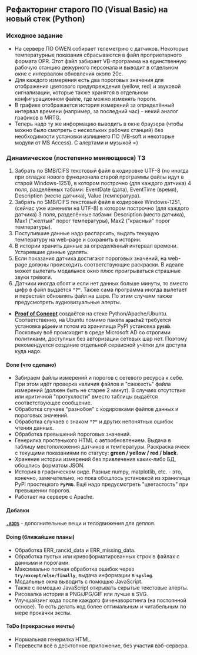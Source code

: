 ## Рефакторинг старого ПО (Visual Basic) на новый стек (Python) ##
### Исходное задание ###
- На сервере ПО OWEN собирает телеметрию с датчиков. Некоторые температурные
показания сбрасываются в файл проприетарного формата OPR. Этот файл забирает
VB-программа на единственную рабочую станцию дежурного персонала и выводит в
отдельном окне с интервалом обновления около 20с.    
- Для каждого измерения есть два пороговых значения для отображения цветового
предупреждения (yellow, red) и звуковой сигнализации, которые также хранятся в
отдельном конфигурационном файле, где можно изменять пороги.    
- В графике отображается история измерений за определённый интервал времени
(например, за последний час) - некий аналог графиков в MRTG.    
- Теперь надо ту же информацию выводить в окне браузера (чтобы можно было смотреть
с нескольких рабочих станций) без необходимости установки излишнего ПО (VB-soft
и некоторые модули от MS Access). С алертами и музыкой =)    
### Динамическое (постепенно меняющееся) ТЗ ###
1. Забрать по SMB/CIFS текстовый файл в кодировке UTF-8 (но иногда при отладке
нового функционала старой программы файлы идут в старой Windows-1251), в котором
построчно (для каждого датчика) 4 поля, разделённых табами: EventDate (дата),
EventTime (время), Description (место датчика), Value (температура).    
2. Забрать по SMB/CIFS текстовый файл в кодировке Windows-1251, (сейчас уже изменили
на UTF-8) в котором построчно (для каждого датчика) 3 поля, разделённые табами:
Description (место датчика), Max1 ("жёлтый" порог температуры), Max2 ("красный"
порог температуры).    
3. Поступившие данные надо распарсить, выдать текущую температуру на web-page и
сохранить в истории.    
4. В истории хранить данные за определённый интервал времени. Устаревшие данные
удалять.    
5. Если показания датчика достигают пороговых значений, на web-page должны
происходить соответствующие раскраски. В идеале может вылетать модальное окно
плюс проигрываться страшные звуки тревоги.    
6. Датчики иногда сбоят и если нет данных больше минуты, то вместо цифр в файл
выдаётся **`"?"`**. Также сама программа иногда вылетает и перестаёт обновлять
файл на шаре. По этим случаям также предусмотреть аудиовизуальные алерты.
- [**Proof of Concept**](https://github.com/wildfielded/pet-owen/tree/master/PoC)
создаётся на стеке Python/Apache/Ubuntu. Соответственно, на Ubuntu помимо пакета
**`apache2`** требуется установка **`pipenv`** и потом из хранилища PyPI установка
**`pysmb`**.    
Поскольку всё происходит в среде Microsoft AD со строгими политиками, доступных
без авторизации сетевых шар нет. Поэтому рекомендуется создание отдельной
сервисной учётки для доступа куда надо.    
#### Done (что сделано) ####
- Забираем файлы измерений и порогов с сетевого ресурса к себе. При этом идёт
проверка наличия файлов и "свежесть" файла измерений (должен быть не старее
2 минут). В случаях отсутствия или критичной "протухлости" вместо таблицы
выдаётся соответствующее сообщение.    
- Обработка случаев "разнобоя" с кодировками файлов данных и пороговых значений.    
- Обработка случаев с знаком **`"?"`** и других непонятных ошибок чтения данных.    
- Обработка превышений пороговых значений.    
- Генерилка простенького HTML c автообновлением. Выдача в таблицу местоположения
датчиков и температуры. Раскраска ячеек с текущими показаниями по статусу:
**green / yellow / red / black**.    
- Хранение истории измерений без привлечения каких-либо БД, обошлись форматом JSON.    
- История в графическом виде. Разные numpy, matplotlib, etc. - это, конечно,
замечательно, но пока обошлось установкой из хранилища PyPI простецкого **`PyPNG`**.
Ещё надо предусмотреть "цветастость" при превышении порогов.    
- Работает на сервере с Apache.    
#### Добавки ####
[**`.ADDS`**](https://github.com/wildfielded/pet-owen/tree/master/.ADDS) - дополнительные
вещи и телодвижения для деплоя.    
#### Doing (ближайшие планы) ####
- Обработка ERR_rancid_data и ERR_missing_data.
- Обработка пустых или кривоформатированных строк в файлах с данными и порогами.    
- Максимально полная обработка ошибок через **`try/except/else/finally`**, выдача
информации в **`syslog`**.    
- Модальные окна выводить с помощью JavaScript.    
- Также с помощью JavaScript открывать скрытые текстовые алерты.    
- Рисовалка истории в PNG/JPG/GIF или лучше в SVG.    
- Улучшайзинг кода после каждого фиченаворотинга (на постоянной основе). То есть
делать код более оптимальным и читабельным по мере прокачки экспы.    
#### ToDo (прекрасные мечты) ####
- Нормальная генерилка HTML.    
- Перевести всё в десктопное приложение, без участия вэб-сервера.    
